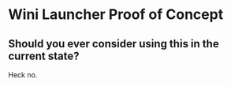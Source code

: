 # Wini Launcher Proof of Concept

## Should you ever consider using this in the current state?
Heck no.